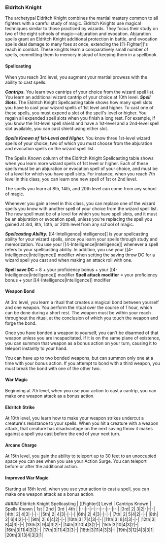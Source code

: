 ### Eldritch Knight
The archetypal Eldritch Knight combines the martial mastery common to all fighters with a careful study of magic. Eldritch Knights use magical techniques similar to those practiced by wizards. They focus their study on two of the eight schools of magic—abjuration and evocation. Abjuration spells grant an Eldritch Knight additional protection in battle, and evocation spells deal damage to many foes at once, extending the [[1-Fighter]]'s reach in combat. These knights learn a comparatively small number of spells, committing them to memory instead of keeping them in a spellbook.

#### Spellcasting
When you reach 3rd level, you augment your martial prowess with the ability to cast spells. 

***Cantrips.*** You learn two cantrips of your choice from the wizard spell list. You learn an additional wizard cantrip of your choice at 10th level.
***Spell Slots***. The Eldritch Knight Spellcasting table shows how many spell slots you have to cast your wizard spells of 1st level and higher. To cast one of these spells, you must expend a slot of the spell's level or higher. You regain all expended spell slots when you finish a long rest.
For example, if you know the 1st-level spell shield and have a 1st-level and a 2nd-level spell slot available, you can cast shield using either slot.

***Spells Known of 1st-Level and Higher.*** You know three 1st-level wizard spells of your choice, two of which you must choose from the abjuration and evocation spells on the wizard spell list.

The Spells Known column of the Eldritch Knight Spellcasting table shows when you learn more wizard spells of 1st level or higher. Each of these spells must be an abjuration or evocation spell of your choice, and must be of a level for which you have spell slots. For instance, when you reach 7th level in this class, you can learn one new spell of 1st or 2nd level.

The spells you learn at 8th, 14th, and 20th level can come from any school of magic.

Whenever you gain a level in this class, you can replace one of the wizard spells you know with another spell of your choice from the wizard spell list. The new spell must be of a level for which you have spell slots, and it must be an abjuration or evocation spell, unless you're replacing the spell you gained at 3rd, 8th, 14th, or 20th level from any school of magic.

***Spellcasting Ability.*** [[4-Intelligence|Intelligence]] is your spellcasting ability for your wizard spells, since you learn your spells through study and memorization. You use your [[4-Intelligence|Intelligence]] whenever a spell refers to your spellcasting ability. In addition, you use your [[4-Intelligence|Intelligence]] modifier when setting the saving throw DC for a wizard spell you cast and when making an attack roll with one.

**Spell save DC** = 8 + your proficiency bonus + your [[4-Intelligence|Intelligence]] modifier
**Spell attack modifier** = your proficiency bonus + your [[4-Intelligence|Intelligence]] modifier

#### Weapon Bond
At 3rd level, you learn a ritual that creates a magical bond between yourself and one weapon. You perform the ritual over the course of 1 hour, which can be done during a short rest. The weapon must be within your reach throughout the ritual, at the conclusion of which you touch the weapon and forge the bond.

Once you have bonded a weapon to yourself, you can't be disarmed of that weapon unless you are incapacitated. If it is on the same plane of existence, you can summon that weapon as a bonus action on your turn, causing it to teleport instantly to your hand.

You can have up to two bonded weapons, but can summon only one at a time with your bonus action. If you attempt to bond with a third weapon, you must break the bond with one of the other two.

#### War Magic
Beginning at 7th level, when you use your action to cast a cantrip, you can make one weapon attack as a bonus action.

#### Eldritch Strike
At 10th level, you learn how to make your weapon strikes undercut a creature's resistance to your spells. When you hit a creature with a weapon attack, that creature has disadvantage on the next saving throw it makes against a spell you cast before the end of your next turn.

#### Arcane Charge
At 15th level, you gain the ability to teleport up to 30 feet to an unoccupied space you can see when you use your Action Surge. You can teleport before or after the additional action.

#### Improved War Magic
Starting at 18th level, when you use your action to cast a spell, you can make one weapon attack as a bonus action.

<div class='classTable'>
##### Eldritch Knight Spellcasting
| [[Fighter]] Level | Cantrips Known | Spells Known | 1st | 2nd | 3rd | 4th |
|:-:|:-|:-|:-:|:-:|:-:|:-:|
|3rd| 2| 3|2|-|-|-|
|4th| 2| 4|3|-|-|-|
|5th| 2| 4|3|-|-|-|
|6th| 2| 4|3|-|-|-|
|7th| 2| 5|4|2|-|-|
|8th| 2| 6|4|2|-|-|
|9th| 2| 6|4|2|-|-|
|10th|3| 7|4|3|-|-|
|11th|3| 8|4|3|-|-|
|12th|3| 8|4|3|-|-|
|13th|3| 9|4|3|2|-|
|14th|3|10|4|3|2|-|
|15th|3|10|4|3|2|-|
|16th|3|11|4|3|3|-|
|17th|3|11|4|3|3|-|
|18th|3|11|4|3|3|-|
|19th|3|12|4|3|3|1|
|20th|3|13|4|3|3|1|

</div>